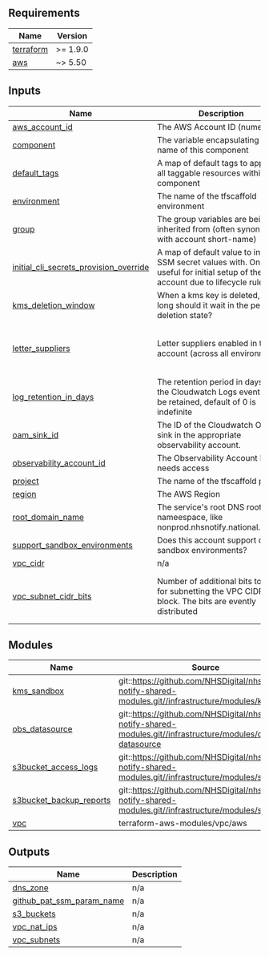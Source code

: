 <!-- BEGIN_TF_DOCS -->
<!-- markdownlint-disable -->
<!-- vale off -->

## Requirements

| Name | Version |
|------|---------|
| <a name="requirement_terraform"></a> [terraform](#requirement\_terraform) | >= 1.9.0 |
| <a name="requirement_aws"></a> [aws](#requirement\_aws) | ~> 5.50 |
## Inputs

| Name | Description | Type | Default | Required |
|------|-------------|------|---------|:--------:|
| <a name="input_aws_account_id"></a> [aws\_account\_id](#input\_aws\_account\_id) | The AWS Account ID (numeric) | `string` | n/a | yes |
| <a name="input_component"></a> [component](#input\_component) | The variable encapsulating the name of this component | `string` | `"acct"` | no |
| <a name="input_default_tags"></a> [default\_tags](#input\_default\_tags) | A map of default tags to apply to all taggable resources within the component | `map(string)` | `{}` | no |
| <a name="input_environment"></a> [environment](#input\_environment) | The name of the tfscaffold environment | `string` | n/a | yes |
| <a name="input_group"></a> [group](#input\_group) | The group variables are being inherited from (often synonmous with account short-name) | `string` | n/a | yes |
| <a name="input_initial_cli_secrets_provision_override"></a> [initial\_cli\_secrets\_provision\_override](#input\_initial\_cli\_secrets\_provision\_override) | A map of default value to intialise SSM secret values with. Only useful for initial setup of the account due to lifecycle rules. | `map(string)` | `{}` | no |
| <a name="input_kms_deletion_window"></a> [kms\_deletion\_window](#input\_kms\_deletion\_window) | When a kms key is deleted, how long should it wait in the pending deletion state? | `string` | `"30"` | no |
| <a name="input_letter_suppliers"></a> [letter\_suppliers](#input\_letter\_suppliers) | Letter suppliers enabled in the account (across all environments) | <pre>map(object({<br/>    enable_polling   = bool<br/>    default_supplier = optional(bool)<br/>  }))</pre> | `{}` | no |
| <a name="input_log_retention_in_days"></a> [log\_retention\_in\_days](#input\_log\_retention\_in\_days) | The retention period in days for the Cloudwatch Logs events to be retained, default of 0 is indefinite | `number` | `0` | no |
| <a name="input_oam_sink_id"></a> [oam\_sink\_id](#input\_oam\_sink\_id) | The ID of the Cloudwatch OAM sink in the appropriate observability account. | `string` | `""` | no |
| <a name="input_observability_account_id"></a> [observability\_account\_id](#input\_observability\_account\_id) | The Observability Account ID that needs access | `string` | n/a | yes |
| <a name="input_project"></a> [project](#input\_project) | The name of the tfscaffold project | `string` | n/a | yes |
| <a name="input_region"></a> [region](#input\_region) | The AWS Region | `string` | n/a | yes |
| <a name="input_root_domain_name"></a> [root\_domain\_name](#input\_root\_domain\_name) | The service's root DNS root nameespace, like nonprod.nhsnotify.national.nhs.uk | `string` | `"nonprod.nhsnotify.national.nhs.uk"` | no |
| <a name="input_support_sandbox_environments"></a> [support\_sandbox\_environments](#input\_support\_sandbox\_environments) | Does this account support dev sandbox environments? | `bool` | `false` | no |
| <a name="input_vpc_cidr"></a> [vpc\_cidr](#input\_vpc\_cidr) | n/a | `string` | `"10.0.0.0/16"` | no |
| <a name="input_vpc_subnet_cidr_bits"></a> [vpc\_subnet\_cidr\_bits](#input\_vpc\_subnet\_cidr\_bits) | Number of additional bits to use for subnetting the VPC CIDR block. The bits are evently distributed | <pre>object({<br/>    public  = number<br/>    private = number<br/>  })</pre> | <pre>{<br/>  "private": 3,<br/>  "public": 12<br/>}</pre> | no |
## Modules

| Name | Source | Version |
|------|--------|---------|
| <a name="module_kms_sandbox"></a> [kms\_sandbox](#module\_kms\_sandbox) | git::https://github.com/NHSDigital/nhs-notify-shared-modules.git//infrastructure/modules/kms | v1.0.8 |
| <a name="module_obs_datasource"></a> [obs\_datasource](#module\_obs\_datasource) | git::https://github.com/NHSDigital/nhs-notify-shared-modules.git//infrastructure/modules/obs-datasource | v2.0.3 |
| <a name="module_s3bucket_access_logs"></a> [s3bucket\_access\_logs](#module\_s3bucket\_access\_logs) | git::https://github.com/NHSDigital/nhs-notify-shared-modules.git//infrastructure/modules/s3bucket | v1.0.9 |
| <a name="module_s3bucket_backup_reports"></a> [s3bucket\_backup\_reports](#module\_s3bucket\_backup\_reports) | git::https://github.com/NHSDigital/nhs-notify-shared-modules.git//infrastructure/modules/s3bucket | v1.0.8 |
| <a name="module_vpc"></a> [vpc](#module\_vpc) | terraform-aws-modules/vpc/aws | 5.19.0 |
## Outputs

| Name | Description |
|------|-------------|
| <a name="output_dns_zone"></a> [dns\_zone](#output\_dns\_zone) | n/a |
| <a name="output_github_pat_ssm_param_name"></a> [github\_pat\_ssm\_param\_name](#output\_github\_pat\_ssm\_param\_name) | n/a |
| <a name="output_s3_buckets"></a> [s3\_buckets](#output\_s3\_buckets) | n/a |
| <a name="output_vpc_nat_ips"></a> [vpc\_nat\_ips](#output\_vpc\_nat\_ips) | n/a |
| <a name="output_vpc_subnets"></a> [vpc\_subnets](#output\_vpc\_subnets) | n/a |
<!-- vale on -->
<!-- markdownlint-enable -->
<!-- END_TF_DOCS -->
